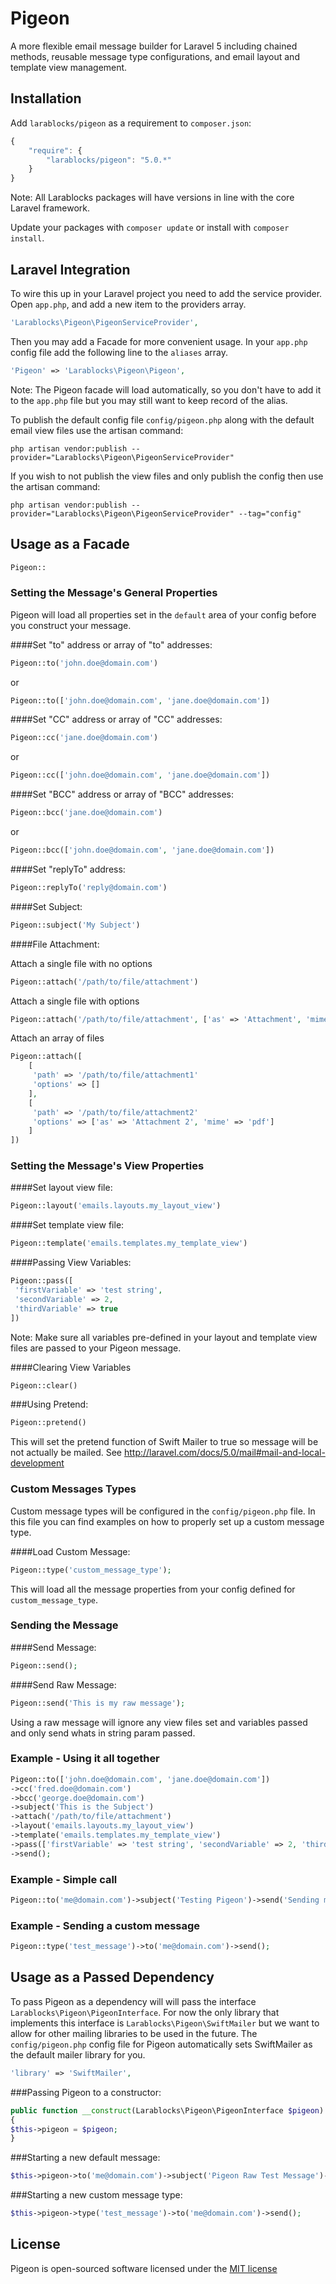 Pigeon
===============
A more flexible email message builder for Laravel 5 including chained methods, reusable message type configurations, and email layout and template view management.

## Installation

Add `larablocks/pigeon` as a requirement to `composer.json`:

```javascript
{
    "require": {
        "larablocks/pigeon": "5.0.*"
    }
}
```

Note: All Larablocks packages will have versions in line with the core Laravel framework.

Update your packages with `composer update` or install with `composer install`.

## Laravel Integration

To wire this up in your Laravel project you need to add the service provider. Open `app.php`, and add a new item to the providers array.

```php
'Larablocks\Pigeon\PigeonServiceProvider',
```

Then you may add a Facade for more convenient usage. In your `app.php` config file add the following line to the `aliases` array.

```php
'Pigeon' => 'Larablocks\Pigeon\Pigeon',
```

Note: The Pigeon facade will load automatically, so you don't have to add it to the `app.php` file but you may still want 
to keep record of the alias.

To publish the default config file `config/pigeon.php` along with the default email view files use the artisan command: 

`php artisan vendor:publish --provider="Larablocks\Pigeon\PigeonServiceProvider"`

If you wish to not publish the view files and only publish the config then use the artisan command:

`php artisan vendor:publish --provider="Larablocks\Pigeon\PigeonServiceProvider" --tag="config"`

## Usage as a Facade

```php
Pigeon::
```

### Setting the Message's General Properties

Pigeon will load all properties set in the `default` area of your config before you construct your message.

####Set "to" address or array of "to" addresses:
```php
Pigeon::to('john.doe@domain.com') 
```
or
```php
Pigeon::to(['john.doe@domain.com', 'jane.doe@domain.com']) 
```

####Set "CC" address or array of "CC" addresses:
```php
Pigeon::cc('jane.doe@domain.com')
```
or
```php
Pigeon::cc(['john.doe@domain.com', 'jane.doe@domain.com']) 
```

####Set "BCC" address or array of "BCC" addresses:
```php
Pigeon::bcc('jane.doe@domain.com')
```
or
```php
Pigeon::bcc(['john.doe@domain.com', 'jane.doe@domain.com']) 
```

####Set "replyTo" address:
```php
Pigeon::replyTo('reply@domain.com') 
```

####Set Subject:
```php
Pigeon::subject('My Subject') 
```

####File Attachment:

Attach a single file with no options
```php
Pigeon::attach('/path/to/file/attachment')
```

Attach a single file with options
```php
Pigeon::attach('/path/to/file/attachment', ['as' => 'Attachment', 'mime' => 'jpg'])
```

Attach an array of files
```php
Pigeon::attach([
    [
     'path' => '/path/to/file/attachment1'
     'options' => []
    ],
    [
     'path' => '/path/to/file/attachment2'
     'options' => ['as' => 'Attachment 2', 'mime' => 'pdf']
    ]
])
```

### Setting the Message's View Properties

####Set layout view file:
```php
Pigeon::layout('emails.layouts.my_layout_view')
```

####Set template view file:
```php
Pigeon::template('emails.templates.my_template_view')
```

####Passing View Variables:
```php
Pigeon::pass([
 'firstVariable' => 'test string', 
 'secondVariable' => 2, 
 'thirdVariable' => true
])
```
Note: Make sure all variables pre-defined in your layout and template view files are passed to your Pigeon message.

####Clearing View Variables
```php
Pigeon::clear()
```

###Using Pretend:
```php
Pigeon::pretend()
```

This will set the pretend function of Swift Mailer to true so message will be not actually be mailed.
See http://laravel.com/docs/5.0/mail#mail-and-local-development

### Custom Messages Types

Custom message types will be configured in the `config/pigeon.php` file. In this file you can find examples on how 
to properly set up a custom message type.

####Load Custom Message:
```php
Pigeon::type('custom_message_type');
```

This will load all the message properties from your config defined for `custom_message_type`.

### Sending the Message

####Send Message:
```php
Pigeon::send();
```

####Send Raw Message:
```php
Pigeon::send('This is my raw message');
```

Using a raw message will ignore any view files set and variables passed and only send whats in string param passed.


### Example - Using it all together

```php
Pigeon::to(['john.doe@domain.com', 'jane.doe@domain.com'])
->cc('fred.doe@domain.com')
->bcc('george.doe@domain.com')
->subject('This is the Subject')
->attach('/path/to/file/attachment')
->layout('emails.layouts.my_layout_view')
->template('emails.templates.my_template_view')
->pass(['firstVariable' => 'test string', 'secondVariable' => 2, 'thirdVariable' => true])
->send();
```

### Example - Simple call

```php
Pigeon::to('me@domain.com')->subject('Testing Pigeon')->send('Sending myself a quick raw message');
```

### Example - Sending a custom message

```php
Pigeon::type('test_message')->to('me@domain.com')->send();
```

## Usage as a Passed Dependency

To pass Pigeon as a dependency will will pass the interface `Larablocks\Pigeon\PigeonInterface`. For now the only library 
that implements this interface is `Larablocks\Pigeon\SwiftMailer` but we want to allow for other mailing libraries to be used in the future.
The `config/pigeon.php` config file for Pigeon automatically sets SwiftMailer as the default mailer library for you.

```php
'library' => 'SwiftMailer',
```

###Passing Pigeon to a constructor:
```php
public function __construct(Larablocks\Pigeon\PigeonInterface $pigeon) 
{
$this->pigeon = $pigeon;
}
```

###Starting a new default message:

```php
$this->pigeon->to('me@domain.com')->subject('Pigeon Raw Test Message')->send('Sending myself a quick raw message');
```

###Starting a new custom message type:
```php
$this->pigeon->type('test_message')->to('me@domain.com')->send();
```

## License

Pigeon is open-sourced software licensed under the [MIT license](http://opensource.org/licenses/MIT)